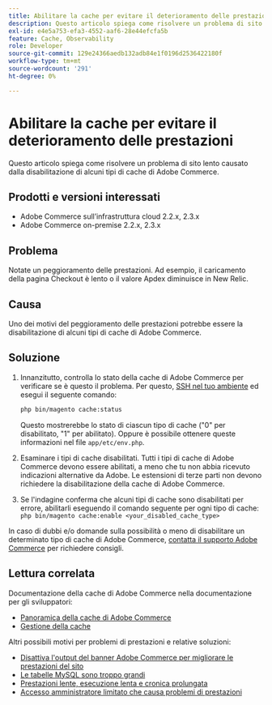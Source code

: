 ```yaml
---
title: Abilitare la cache per evitare il deterioramento delle prestazioni
description: Questo articolo spiega come risolvere un problema di sito lento causato dalla disabilitazione di alcuni tipi di cache di Adobe Commerce.
exl-id: e4e5a753-efa3-4552-aaf6-28e44efcfa5b
feature: Cache, Observability
role: Developer
source-git-commit: 129e24366aedb132adb84e1f0196d2536422180f
workflow-type: tm+mt
source-wordcount: '291'
ht-degree: 0%

---
```


# Abilitare la cache per evitare il deterioramento delle prestazioni

Questo articolo spiega come risolvere un problema di sito lento causato dalla disabilitazione di alcuni tipi di cache di Adobe Commerce.

## Prodotti e versioni interessati

* Adobe Commerce sull’infrastruttura cloud 2.2.x, 2.3.x
* Adobe Commerce on-premise 2.2.x, 2.3.x

## Problema

Notate un peggioramento delle prestazioni. Ad esempio, il caricamento della pagina Checkout è lento o il valore Apdex diminuisce in New Relic.

## Causa

Uno dei motivi del peggioramento delle prestazioni potrebbe essere la disabilitazione di alcuni tipi di cache di Adobe Commerce.

## Soluzione

1. Innanzitutto, controlla lo stato della cache di Adobe Commerce per verificare se è questo il problema. Per questo, [SSH nel tuo ambiente](https://experienceleague.adobe.com/it/docs/commerce-cloud-service/user-guide/develop/secure-connections#ssh) ed esegui il seguente comando:

   ```bash
   php bin/magento cache:status
   ```

   Questo mostrerebbe lo stato di ciascun tipo di cache (&quot;0&quot; per disabilitato, &quot;1&quot; per abilitato). Oppure è possibile ottenere queste informazioni nel file `app/etc/env.php`.

1. Esaminare i tipi di cache disabilitati. Tutti i tipi di cache di Adobe Commerce devono essere abilitati, a meno che tu non abbia ricevuto indicazioni alternative da Adobe. Le estensioni di terze parti non devono richiedere la disabilitazione della cache di Adobe Commerce.
1. Se l&#39;indagine conferma che alcuni tipi di cache sono disabilitati per errore, abilitarli eseguendo il comando seguente per ogni tipo di cache: `php bin/magento cache:enable <your_disabled_cache_type>`

In caso di dubbi e/o domande sulla possibilità o meno di disabilitare un determinato tipo di cache di Adobe Commerce, [contatta il supporto Adobe Commerce](/help/help-center-guide/help-center/magento-help-center-user-guide.md#submit-ticket) per richiedere consigli.

## Lettura correlata

Documentazione della cache di Adobe Commerce nella documentazione per gli sviluppatori:

* [Panoramica della cache di Adobe Commerce](https://developer.adobe.com/commerce/frontend-core/guide/caching/)
* [Gestione della cache](https://experienceleague.adobe.com/it/docs/commerce-operations/configuration-guide/cli/manage-cache)

Altri possibili motivi per problemi di prestazioni e relative soluzioni:

* [Disattiva l&#39;output del banner Adobe Commerce per migliorare le prestazioni del sito](/help/troubleshooting/miscellaneous/disable-magento-banner-output-to-improve-site-performance.md)
* [Le tabelle MySQL sono troppo grandi](https://experienceleague.adobe.com/it/docs/experience-cloud-kcs/kbarticles/ka-26945)
* [Prestazioni lente, esecuzione lenta e cronica prolungata](/help/troubleshooting/miscellaneous/slow-performance-slow-and-long-running-crons.md)
* [Accesso amministratore limitato che causa problemi di prestazioni](/help/troubleshooting/miscellaneous/restricted-admin-access-causing-performance-issues.md)
